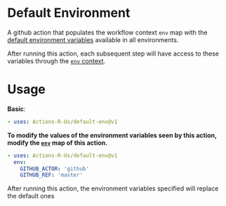 # Default Environment
A github action that populates the workflow context `env` map with the [default environment variables](https://help.github.com/en/actions/automating-your-workflow-with-github-actions/using-environment-variables#default-environment-variables) available in all environments.

After running this action, each subsequent step will have access to these variables through the [`env` context](https://help.github.com/en/actions/automating-your-workflow-with-github-actions/contexts-and-expression-syntax-for-github-actions#env-context).

# Usage

**Basic**:

```yaml
- uses: Actions-R-Us/default-env@v1
```

**To modify the values of the environment variables seen by this action, modify the [`env`](https://help.github.com/en/actions/automating-your-workflow-with-github-actions/workflow-syntax-for-github-actions#jobsjob_idstepsenv) map of this action.**

```yaml
- uses: Actions-R-Us/default-env@v1
  env:
    GITHUB_ACTOR: 'github'
    GITHUB_REF: 'master'
```
After running this action, the environment variables specified will replace the default ones
